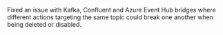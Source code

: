 Fixed an issue with Kafka, Confluent and Azure Event Hub bridges where different actions targeting the same topic could break one another when being deleted or disabled.
